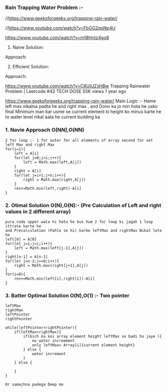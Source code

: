 ### Rain Trapping Water Problem :- 
//https://www.geeksforgeeks.org/trapping-rain-water/

//https://www.youtube.com/watch?v=FbGG2qpNp4U

https://www.youtube.com/watch?v=m18Hntz4go8

1. Naive Solution:

Approach: 

2. Efficient Solution:

Approach: 

https://www.youtube.com/watch?v=C8UjlJZsHBw
Trapping Rainwater Problem | Leetcode #42
TECH DOSE
55K views
1 year ago


https://www.geeksforgeeks.org/trapping-rain-water/
Main Logic :- Hame left max nikalna padta he and right max , and Dono ka jo min hota he usko final Minimum man kar usme se current element ki height ko minus karte he to water level nikal aata he current building ka 
### 1. Navie Approach O(N*N),O(N*N)
    2 for loop :- 1 for outer for all elements of array second for set left Max and right Max 
    for(i=1){
        left = A[i]
        for(let j=0;j<i;i++){
            left = Math.max(left,A[j])
        }
        right = A[i]
        for(let j=i+1;j<n;i++){
            right = Math.max(right,A[j])
        }
        res+=Math.min(left,right)-A[i]
    }
### 2. Otimal Solution O(N),O(N):- (Pre Calculation of Left and right values in 2 different array)
    pura code upper wala hi hota he bus hum 2 for loop ki jagah 1 loop ittrate karte he 
    and Precalculation (Pahle se hi) karke leftMax and rightMax Nikal lete he 
    left[0] = A[0]
    for(let j=1;j<i;i++){
        left = Math.max(left[j-1],A[j])
    }
    right[n-1] = A[n-1]
    for(let j=n-2;j>=0;i++){
        right = Math.max(right[j+1],A[j])
    }
    for(i=0){
        res+=Math.min(left[i],right[i])-A[i]
    }
### 3. Batter Optimal Solution O(N),O(1) :- Two pointer 
    leftMax
    rightMax
    leftPointer
    rightPointer

    while(leftPointer<rightPointer){
        if(leftMax<rightMax){
            if(bich ka koi array element height leftMax se badi ho jaye ){
                no water increement
                only leftMax= Array[i]{current element height}
            } else {
                water increment
            }
        } else {

        }
    }

    Or samajhna padega Deep me 